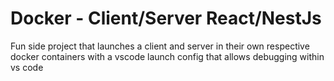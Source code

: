 # Docker - Client/Server React/NestJs

Fun side project that launches a client and server in their own respective docker containers with a vscode launch config that allows debugging within vs code
